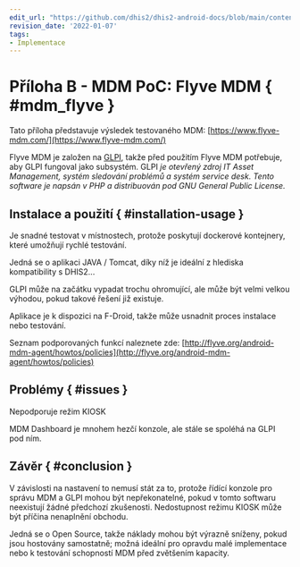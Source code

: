 ```yaml
---
edit_url: "https://github.com/dhis2/dhis2-android-docs/blob/main/content/mdm/A-b-flyve.md"
revision_date: '2022-01-07'
tags:
- Implementace
---
```


# Příloha B - MDM PoC: Flyve MDM { #mdm_flyve }

Tato příloha představuje výsledek testovaného MDM: [https://www.flyve-mdm.com/](https://www.flyve-mdm.com/)

Flyve MDM je založen na [GLPI](https://glpi-project.org/), takže před použitím Flyve MDM potřebuje, aby GLPI fungoval jako subsystém. GLPI _je otevřený zdroj IT Asset Management, systém sledování problémů a systém service desk. Tento software je napsán v PHP a distribuován pod GNU General Public License._


## Instalace a použití { #installation-usage } 

Je snadné testovat v místnostech, protože poskytují dockerové kontejnery, které umožňují rychlé testování.

Jedná se o aplikaci JAVA / Tomcat, díky níž je ideální z hlediska kompatibility s DHIS2...

GLPI může na začátku vypadat trochu ohromující, ale může být velmi velkou výhodou, pokud takové řešení již existuje.

Aplikace je k dispozici na F-Droid, takže může usnadnit proces instalace nebo testování.

Seznam podporovaných funkcí naleznete zde: [http://flyve.org/android-mdm-agent/howtos/policies](http://flyve.org/android-mdm-agent/howtos/policies)


## Problémy { #issues } 

Nepodporuje režim KIOSK

MDM Dashboard je mnohem hezčí konzole, ale stále se spoléhá na GLPI pod ním.


## Závěr { #conclusion } 

V závislosti na nastavení to nemusí stát za to, protože řídící konzole pro správu MDM a GLPI mohou být nepřekonatelné, pokud v tomto softwaru neexistují žádné předchozí zkušenosti. Nedostupnost režimu KIOSK může být příčina nenaplnění obchodu.

Jedná se o Open Source, takže náklady mohou být výrazně sníženy, pokud jsou hostovány samostatně; možná ideální pro opravdu malé implementace nebo k testování schopností MDM před zvětšením kapacity.

